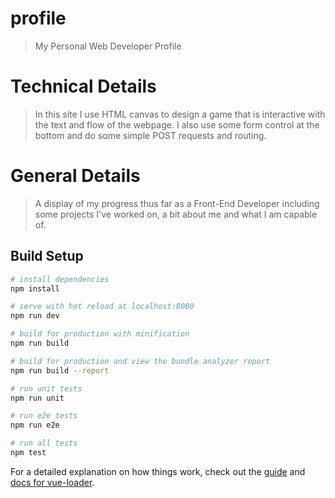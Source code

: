 # profile

> My Personal Web Developer Profile

# Technical Details

> In this site I use HTML canvas to design a game that is interactive with the text and flow
of the webpage. I also use some form control at the bottom and
 do some simple POST requests and routing.

# General Details

> A display of my progress thus far as a Front-End Developer including some projects I've worked
on, a bit about me and what I am capable of. 

## Build Setup

``` bash
# install dependencies
npm install

# serve with hot reload at localhost:8080
npm run dev

# build for production with minification
npm run build

# build for production and view the bundle analyzer report
npm run build --report

# run unit tests
npm run unit

# run e2e tests
npm run e2e

# run all tests
npm test
```

For a detailed explanation on how things work, check out the [guide](http://vuejs-templates.github.io/webpack/) and [docs for vue-loader](http://vuejs.github.io/vue-loader).
